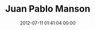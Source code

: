 ---
title: "Juan Pablo Manson"
date: 2012-07-11 01:41:04 00:00
permalink: /roquenzo
twitter: ""
likes: [1064,1065,1066,205]
id: 1172
gravatar: "http://www.gravatar.com/avatar/e9397e2a8b4b42b35df29fafe68837ac"
---